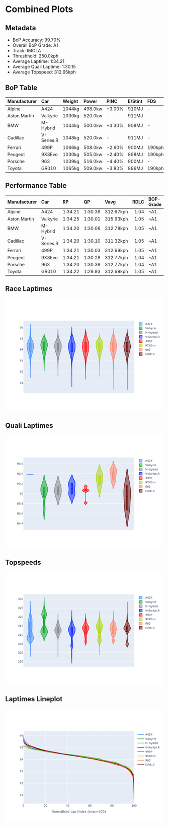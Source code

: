 # Combined Plots

## Metadata

- BoP Accuracy: 99.70%
- Overall BoP Grade: A1
- Track: IMOLA
- Threshhold: 250.0kph
- Average Laptime: 1:34.21
- Average Quali Laptime: 1:30.15
- Average Topspeed: 312.95kph

## BoP Table
| Manufacturer   | Car        | Weight   | Power   | PINC   | E/Stint   | FDS    | RDP    | QDP    | TDP    |
|:---------------|:-----------|:---------|:--------|:-------|:----------|:-------|:-------|:-------|:-------|
| Alpine         | A424       | 1044kg   | 498.0kw | +3.00% | 910MJ     | -      | 51.64% | 59.31% | 26.80% |
| Aston Martin   | Valkyrie   | 1030kg   | 520.0kw | -      | 911MJ     | -      | 53.50% | 53.33% | 21.51% |
| BMW            | M-Hybrid   | 1044kg   | 500.0kw | +3.30% | 908MJ     | -      | 52.89% | 56.22% | 33.41% |
| Cadillac       | V-Series.R | 1048kg   | 520.0kw | -      | 911MJ     | -      | 48.63% | 60.80% | 19.01% |
| Ferrari        | 499P       | 1066kg   | 508.0kw | -2.60% | 900MJ     | 190kph | 51.38% | 44.98% | 9.83%  |
| Peugeot        | 9X8Evo     | 1030kg   | 505.0kw | -2.40% | 898MJ     | 190kph | 48.87% | 52.78% | 15.41% |
| Porsche        | 963        | 1039kg   | 516.0kw | -4.40% | 900MJ     | -      | 50.70% | 44.30% | 29.51% |
| Toyota         | GR010      | 1065kg   | 509.0kw | -3.80% | 896MJ     | 190kph | 51.09% | 52.71% | 11.46% |

## Performance Table
| Manufacturer   | Car        | RP      | QP      | Vavg      |   RDLC | BOP-Grade   | Match   |
|:---------------|:-----------|:--------|:--------|:----------|-------:|:------------|:--------|
| Alpine         | A424       | 1:34.21 | 1:30.39 | 312.67kph |   1.04 | ~A1         | 98.96%  |
| Aston Martin   | Valkyrie   | 1:34.25 | 1:30.01 | 315.93kph |   1.05 | ~A1         | 100.00% |
| BMW            | M-Hybrid   | 1:34.20 | 1:30.06 | 312.78kph |   1.05 | ~A1         | 99.84%  |
| Cadillac       | V-Series.R | 1:34.20 | 1:30.10 | 311.32kph |   1.05 | ~A1         | 99.68%  |
| Ferrari        | 499P       | 1:34.21 | 1:30.03 | 312.69kph |   1.05 | ~A1         | 99.56%  |
| Peugeot        | 9X8Evo     | 1:34.21 | 1:30.28 | 312.77kph |   1.04 | ~A1         | 100.00% |
| Porsche        | 963        | 1:34.20 | 1:30.39 | 312.77kph |   1.04 | ~A1         | 99.86%  |
| Toyota         | GR010      | 1:34.22 | 1:29.93 | 312.69kph |   1.05 | ~A1         | 99.71%  |

## Race Laptimes
![Race Laptimes](images/race_violin.png)

## Quali Laptimes
![Quali Laptimes](images/quali_violin.png)

## Topspeeds
![Topspeeds](images/topspeed_violin.png)

## Laptimes Lineplot
![Laptimes Lineplot](images/laptime_line.png)

